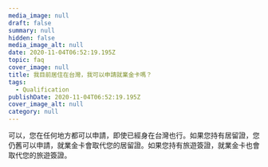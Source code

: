 ```yaml
---
media_image: null
draft: false
summary: null
hidden: false
media_image_alt: null
date: 2020-11-04T06:52:19.195Z
topic: faq
cover_image: null
title: 我目前居住在台灣，我可以申請就業金卡嗎？
tags:
  - Qualification
publishDate: 2020-11-04T06:52:19.195Z
cover_image_alt: null
category: null
---
```

可以，您在任何地方都可以申請，即使已經身在台灣也行。如果您持有居留證，您仍舊可以申請，就業金卡會取代您的居留證。如果您持有旅遊簽證，就業金卡也會取代您的旅遊簽證。